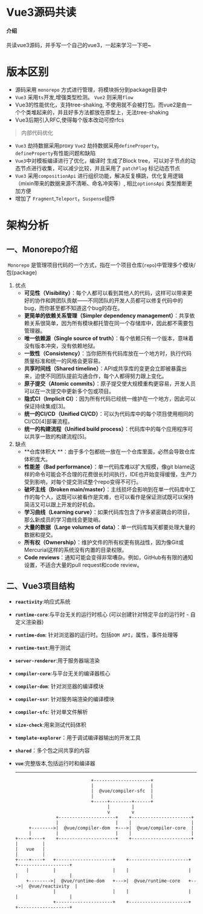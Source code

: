 # Vue3源码共读

#### 介绍
共读vue3源码，并手写一个自己的vue3，一起来学习一下吧~

# 版本区别

- 源码采用 `monorepo` 方式进行管理，将模块拆分到package目录中
- `Vue3` 采用`ts`开发,增强类型检测。 `Vue2` 则采用`flow` 
- Vue3的性能优化，支持tree-shaking, 不使用就不会被打包。而vue2是由一个个类堆起来的，并且好多方法都放在原型上，无法tree-shaking
- Vue3后期引入RFC,使得每个版本改动可控rfcs

> 内部代码优化

- `Vue3` 劫持数据采用proxy `Vue2` 劫持数据采用`defineProperty`。 `defineProperty`有性能问题和缺陷
- `Vue3`中对模板编译进行了优化，编译时 生成了Block tree，可以对子节点的动态节点进行收集，可以减少比较，并且采用了 `patchFlag` 标记动态节点
- `Vue3` 采用`compositionApi` 进行组织功能，解决反复横跳，优化复用逻辑 （mixin带来的数据来源不清晰、命名冲突等）, 相比`optionsApi` 类型推断更加方便
- 增加了 `Fragment`,`Teleport`，`Suspense`组件

# 架构分析

## 一、Monorepo介绍

​	`Monorepo` 是管理项目代码的一个方式，指在一个项目仓库(`repo`)中管理多个模块/包(package)

1. 优点
   - **可见性（Visibility）**：每个人都可以看到其他人的代码，这样可以带来更好的协作和跨团队贡献——不同团队的开发人员都可以修复代码中的bug，而你甚至都不知道这个bug的存在。
   - **更简单的依赖关系管理（Simpler dependency management）**：共享依赖关系很简单，因为所有模块都托管在同一个存储库中，因此都不需要包管理器。
   - **唯一依赖源（Single source of truth）**：每个依赖只有一个版本，意味着没有版本冲突，没有依赖地狱。
   - **一致性（Consistency）**：当你把所有代码库放在一个地方时，执行代码质量标准和统一的风格会更容易。
   - **共享时间线（Shared timeline）**：API或共享库的变更会立即被暴露出来，迫使不同团队提前沟通合作，每个人都得努力跟上变化。
   - **原子提交（Atomic commits）**：原子提交使大规模重构更容易，开发人员可以在一次提交中更新多个包或项目。
   - **隐式CI（Implicit CI）**：因为所有代码已经统一维护在一个地方，因此可以保证持续集成[3]。
   - **统一的CI/CD（Unified CI/CD）**：可以为代码库中的每个项目使用相同的CI/CD[4]部署流程。
   - **统一的构建流程（Unified build process）**：代码库中的每个应用程序可以共享一致的构建流程[5]。
2. 缺点	
   - **仓库体积大 **：由于多个包都统一放在一个仓库里面，必然会导致仓库体积庞大。
   - **性能差（Bad performance）**：单一代码库难以扩大规模，像git blame这样的命令可能会不合理的花费很长时间执行，IDE也开始变得缓慢，生产力受到影响，对每个提交测试整个repo变得不可行。
   - **破坏主线（Broken main/master）**：主线损坏会影响到在单一代码库中工作的每个人，这既可以被看作是灾难，也可以看作是保证测试既可以保持简洁又可以跟上开发的好机会。
   - **学习曲线（Learning curve）**：如果代码库包含了许多紧密耦合的项目，那么新成员的学习曲线会更陡峭。
   - **大量的数据（Large volumes of data）**：单一代码库每天都要处理大量的数据和提交。
   - **所有权（Ownership）**：维护文件的所有权更有挑战性，因为像Git或Mercurial这样的系统没有内置的目录权限。
   - **Code reviews**：通知可能会变得非常嘈杂。例如，GitHub有有限的通知设置，不适合大量的pull request和code review。

## 二、Vue3项目结构

- **`reactivity`**:响应式系统

- **`runtime-core`**:与平台无关的运行时核心 (可以创建针对特定平台的运行时 - 自定义渲染器)

- **`runtime-dom`**: 针对浏览器的运行时。包括`DOM API`，属性，事件处理等

- **`runtime-test`**:用于测试

- **`server-renderer`**:用于服务器端渲染

- **`compiler-core`**:与平台无关的编译器核心

- **`compiler-dom`**: 针对浏览器的编译模块

- **`compiler-ssr`**: 针对服务端渲染的编译模块

- **`compiler-sfc`**: 针对单文件解析

- **`size-check`**:用来测试代码体积

- **`template-explorer`**：用于调试编译器输出的开发工具

- **`shared`**：多个包之间共享的内容

- **`vue`**:完整版本,包括运行时和编译器

  ------

  ```
                              +---------------------+
                              |                     |
                              |  @vue/compiler-sfc  |
                              |                     |
                              +-----+--------+------+
                                    |        |
                                    v        v
                 +---------------------+    +----------------------+
                 |                     |    |                      |
       +-------->|  @vue/compiler-dom  +--->|  @vue/compiler-core  |
       |         |                     |    |                      |
  +----+----+    +---------------------+    +----------------------+
  |         |
  |   vue   |
  |         |
  +----+----+   +---------------------+    +----------------------+    +-------------------+
      |         |                     |    |                      |    |                   |
      +-------->|  @vue/runtime-dom   +--->|  @vue/runtime-core   +--->|  @vue/reactivity  |
                |                     |    |                      |    |                   |
                +---------------------+    +----------------------+    +-------------------+
  ```

